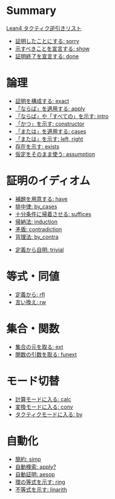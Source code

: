 # Summary

[Lean4 タクティク逆引きリスト](./README.md)

- [証明したことにする: sorry](./sorry.md)
- [示すべきことを宣言する: show](./show.md)
- [証明終了を宣言する: done](./done.md)

# 論理

- [証明を構成する: exact](./exact.md)
- [「ならば」を適用する: apply](./apply.md)
- [「ならば」や「すべての」を示す: intro](./intro.md)
- [「かつ」を示す: constructor](./constructor.md)
- [「または」を適用する: cases](./cases.md)
- [「または」を示す: left, right](./left_right.md)
- [存在を示す: exists](./exists.md)
- [仮定をそのまま使う: assumption](./assumption.md)

# 証明のイディオム

* [補題を用意する: have](./have.md)
* [排中律: by_cases](./by_cases.md)
* [十分条件に帰着させる: suffices](./suffices.md)
* [帰納法: induction](./induction.md)
* [矛盾: contradiction](./contradiction.md)
* [背理法: by_contra](./by_contra.md)
- [定義から自明: trivial](./trivial.md)

# 等式・同値

- [定義から: rfl](./rfl.md)
- [言い換え: rw](./rw.md)

# 集合・関数

- [集合の元を取る: ext](./ext.md)
- [関数の引数を取る: funext](./funext.md)

# モード切替

- [計算モードに入る: calc](./calc.md)
- [変換モードに入る: conv](./conv.md)
- [タクティクモードに入る: by](./by.md)

# 自動化

- [簡約: simp](./simp.md)
- [自動検索: apply?]()
- [自動証明: aesop]()
- [環の等式を示す: ring]()
- [不等式を示す: linarith]()